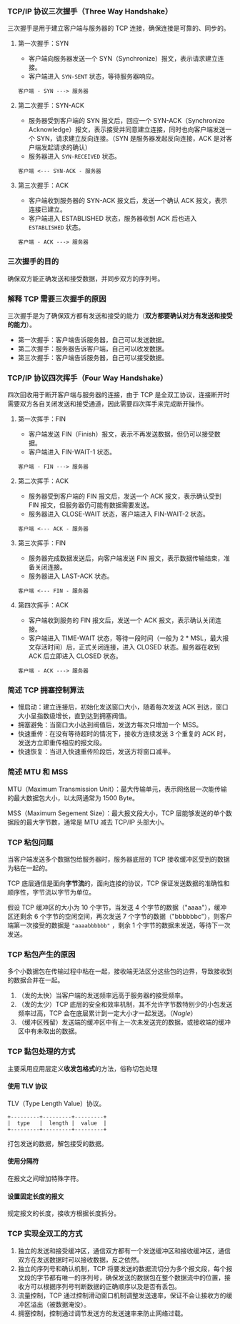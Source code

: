 ### TCP/IP 协议三次握手（Three Way Handshake）

三次握手是用于建立客户端与服务器的 TCP 连接，确保连接是可靠的、同步的。

1. 第一次握手：SYN

   - 客户端向服务器发送一个 SYN（Synchronize）报文，表示请求建立连接。
   - 客户端进入 `SYN-SENT` 状态，等待服务器响应。

   ```
   客户端 - SYN ---> 服务器
   ```

2. 第二次握手：SYN-ACK

   - 服务器受到客户端的 SYN 报文后，回应一个 SYN-ACK（Synchronize Acknowledge）报文，表示接受并同意建立连接，同时也向客户端发送一个 SYN，请求建立反向连接。（SYN 是服务器发起反向连接，ACK 是对客户端发起请求的确认）
   - 服务器进入 `SYN-RECEIVED` 状态。

   ```
   客户端 <--- SYN-ACK - 服务器
   ```

3. 第三次握手：ACK

   - 客户端收到服务器的 SYN-ACK 报文后，发送一个确认 ACK 报文，表示连接已建立。
   - 客户端进入 ESTABLISHED 状态，服务器收到 ACK 后也进入 `ESTABLISHED` 状态。

   ```
   客户端 - ACK ---> 服务器
   ```

### 三次握手的目的

确保双方能正确发送和接受数据，并同步双方的序列号。

### 解释 TCP 需要三次握手的原因

三次握手是为了确保双方都有发送和接受的能力（**双方都要确认对方有发送和接受的能力**）。

- 第一次握手：客户端告诉服务器，自己可以发送数据。
- 第二次握手：服务器告诉客户端，自己可以收发数据。
- 第三次握手：客户端告诉服务器，自己可以接受数据。

### TCP/IP 协议四次挥手（Four Way Handshake）

四次回收用于断开客户端与服务器的连接，由于 TCP 是全双工协议，连接断开时需要双方各自关闭发送和接受通道，因此需要四次挥手来完成断开操作。

1. 第一次挥手：FIN

   - 客户端发送 FIN（Finish）报文，表示不再发送数据，但仍可以接受数据。
   - 客户端进入 FIN-WAIT-1 状态。

   ```
   客户端 - FIN ---> 服务器
   ```

2. 第二次挥手：ACK

   - 服务器受到客户端的 FIN 报文后，发送一个 ACK 报文，表示确认受到 FIN 报文，但服务器仍可能有数据需要发送。
   - 服务器进入 CLOSE-WAIT 状态，客户端进入 FIN-WAIT-2 状态。

   ```
   客户端 <--- ACK - 服务器
   ```

3. 第三次挥手：FIN

   - 服务器完成数据发送后，向客户端发送 FIN 报文，表示数据传输结束，准备关闭连接。
   - 服务器进入 LAST-ACK 状态。

   ```
   客户端 <--- FIN - 服务器
   ```

4. 第四次挥手：ACK

   - 客户端收到服务的 FIN 报文后，发送一个 ACK 报文，表示确认关闭连接。
   - 客户端进入 TIME-WAIT 状态，等待一段时间（一般为 2 * MSL，最大报文存活时间）后，正式关闭连接，进入 CLOSED 状态。服务器在收到 ACK 后立即进入 CLOSED 状态。

   ```
   客户端 - ACK ---> 服务器
   ```

### 简述 TCP 拥塞控制算法

- 慢启动：建立连接后，初始化发送窗口大小，随着每次发送 ACK 到达，窗口大小呈指数级增长，直到达到拥塞阀值。
- 拥塞避免：当窗口大小达到阀值后，发送方每次只增加一个 MSS。
- 快速重传：在没有等待超时的情况下，接收方连续发送 3 个重复的 ACK 时，发送方立即重传相应的报文段。
- 快速恢复：当进入快速重传阶段后，发送方将窗口减半。

### 简述 MTU 和 MSS

MTU（Maximum Transmission Unit）：最大传输单元，表示网络层一次能传输的最大数据包大小，以太网通常为 1500 Byte。

MSS（Maximum Segement Size）：最大报文段大小，TCP 层能够发送的单个数据段的最大字节数，通常是 MTU 减去 TCP/IP 头部大小。

### TCP 粘包问题

当客户端发送多个数据包给服务器时，服务器底层的 TCP 接收缓冲区受到的数据为粘在一起的。

TCP 底层通信是面向**字节流**的，面向连接的协议，TCP 保证发送数据的准确性和顺序性，字节流以字节为单位。

假设 TCP 缓冲区的大小为 10 个字节，当发送 4 个字节的数据（"aaaa"），缓冲区还剩余 6 个字节的空闲空间，再次发送 7 个字节的数据（"bbbbbbc"），则客户端第一次接受的数据是 `"aaaabbbbbb"` ，剩余 1 个字节的数据未发送，等待下一次发送。

### TCP 粘包产生的原因

多个小数据包在传输过程中粘在一起，接收端无法区分这些包的边界，导致接收到的数据合并在一起。

1. （发的太快）当客户端的发送频率远高于服务器的接受频率。
2. （发的太少）TCP 底层的安全和效率机制，其不允许字节数特别少的小包发送频率过高，TCP 会在底层累计到一定大小才一起发送。（*Nagle*）
3. （缓冲区残留）发送端的缓冲区中有上一次未发送完的数据，或接收端的缓冲区中有未取出的数据。

### TCP 黏包处理的方式

主要采用应用层定义**收发包格式**的方法，俗称切包处理

#### 使用 TLV 协议

TLV（Type Length Value）协议。

```
+---------+---------+---------+
|  type   |  length |  value  |
+---------+---------+---------+
```

打包发送的数据，解包接受的数据。

#### 使用分隔符

在报文之间增加特殊字符。

#### 设置固定长度的报文

规定报文的长度，接收方根据长度拆分。

### TCP 实现全双工的方式

1. 独立的发送和接受缓冲区，通信双方都有一个发送缓冲区和接收缓冲区，通信双方在发送数据时可以接收数据，反之依然。
2. 独立的序列号和确认机制，TCP 将要发送的数据流切分为多个报文段，每个报文段的字节都有唯一的序列号，确保发送的数据包在整个数据流中的位置，接收方可以根据序列号判断数据的正确顺序以及是否有丢包。
3. 流量控制，TCP 通过控制滑动窗口机制调整发送速率，保证不会让接收方的缓冲区溢出（被数据淹没）。
4. 拥塞控制，控制通过调节发送方的发送速率来防止网络过载。